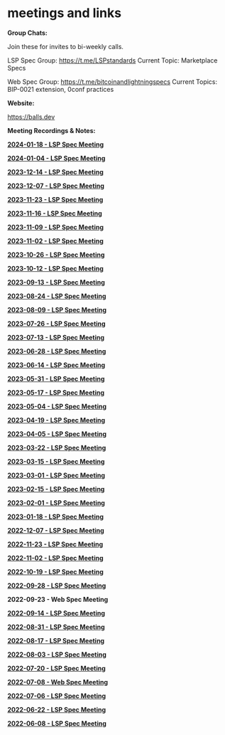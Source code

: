 # meetings and links

**Group Chats:** 

Join these for invites to bi-weekly calls.


LSP Spec Group: https://t.me/LSPstandards
Current Topic: Marketplace Specs

Web Spec Group: https://t.me/bitcoinandlightningspecs
Current Topics: BIP-0021 extension, 0conf practices

**Website:** 

https://balls.dev

**Meeting Recordings & Notes:**

[**2024-01-18 - LSP Spec Meeting**](2024-01-18.md)

[**2024-01-04 - LSP Spec Meeting**](2024-01-04.md)

[**2023-12-14 - LSP Spec Meeting**](2023-12-14.md)



[**2023-12-07 - LSP Spec Meeting**](2023-12-07.md)



[**2023-11-23 - LSP Spec Meeting**](2023-11-23.md)



[**2023-11-16 - LSP Spec Meeting**](2023-11-16.md)



[**2023-11-09 - LSP Spec Meeting**](2023-11-09.md)



[**2023-11-02 - LSP Spec Meeting**](2023-11-02.md)



[**2023-10-26 - LSP Spec Meeting**](2023-10-26.md)



[**2023-10-12 - LSP Spec Meeting**](2023-10-12.md)



[**2023-09-13 - LSP Spec Meeting**](2023-09-13)



[**2023-08-24 - LSP Spec Meeting**](2023-08-24.md)



[**2023-08-09 - LSP Spec Meeting**](2023-08-09.md)



[**2023-07-26 - LSP Spec Meeting**](2023-07-26.md)



[**2023-07-13 - LSP Spec Meeting**](2023-07-13.md)



[**2023-06-28 - LSP Spec Meeting**](2023-06-28.md)



[**2023-06-14 - LSP Spec Meeting**](2023-06-14.md)



[**2023-05-31 - LSP Spec Meeting**](2023-05-31.md)


[**2023-05-17 - LSP Spec Meeting**](2023-05-17.md)



[**2023-05-04 - LSP Spec Meeting**](2023-05-04.md)



[**2023-04-19 - LSP Spec Meeting**](2023-04-19.md)



[**2023-04-05 - LSP Spec Meeting**](2023-04-05.md)



[**2023-03-22 - LSP Spec Meeting**](2023-22-03.md)



[**2023-03-15 - LSP Spec Meeting**](2023-15-03.md)



[**2023-03-01 - LSP Spec Meeting**](2023-03-01.md)



[**2023-02-15 - LSP Spec Meeting**](2023-02-15.md)



[**2023-02-01 - LSP Spec Meeting**](2023-02-01.md)


[**2023-01-18 - LSP Spec Meeting**](2023-01-18.md)



[**2022-12-07 - LSP Spec Meeting**](2022-12-07.md)



[**2022-11-23 - LSP Spec Meeting**](2022-11-23.md)



[**2022-11-02 - LSP Spec Meeting**](2022-11-02.md)



[**2022-10-19 - LSP Spec Meeting**](2022-10-19.md)



[**2022-09-28 - LSP Spec Meeting**](2022-09-28.md)


**2022-09-23 - Web Spec Meeting**

[**2022-09-14 - LSP Spec Meeting**](2022-09-14.md)



[**2022-08-31 - LSP Spec Meeting**](2022-08-31.md)



[**2022-08-17 - LSP Spec Meeting**](2022-08-17.md)



[**2022-08-03 - LSP Spec Meeting**](2022-08-03.md)



[**2022-07-20 - LSP Spec Meeting**](2022-07-20.md)



[**2022-07-08 - Web Spec Meeting**](2022-07-08.md)



[**2022-07-06 - LSP Spec Meeting**](2022-07-06.md)



[**2022-06-22 - LSP Spec Meeting**](2022-06-22.md)



[**2022-06-08 - LSP Spec Meeting**](2022-06-08.md)


